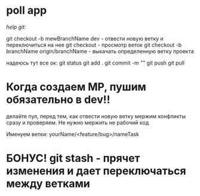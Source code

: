 # poll app

*help git:*

git checkout -b mewBranchName dev - отвести новую ветку и переключиться на нее
git checkout - просмотр веток
git checkout -b branchName origin/branchName - выкачать определенную ветку проекта

надеюсь тут все ок:
git status
git add .
git commit -m ""
git push
git pull

# Когда создаем МР, пушим обязательно в dev!! 


делайте пул, перед тем, как отвести новую ветку
мержим конфликты сразу и проверяем. Не нужно мержить не рабочий код

Именуем ветки: 
    yourName/<feature/bug>/nameTask
    
# БОНУС! git stash - прячет изменения и дает переключаться между ветками 

